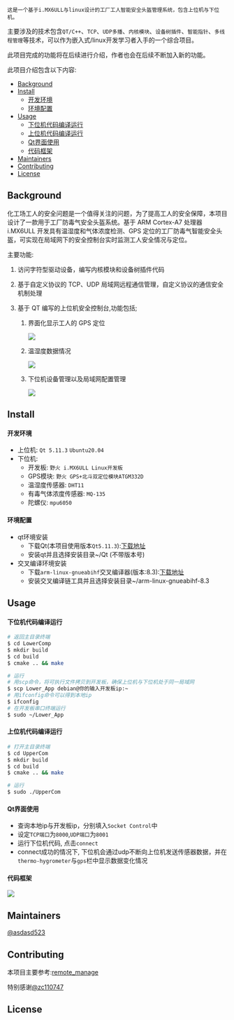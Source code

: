 
    这是一个基于i.MX6ULL与linux设计的工厂工人智能安全头盔管理系统，包含上位机与下位机。

主要涉及的技术包含`QT/C++`、`TCP`、`UDP多播`、`内核模块`、`设备树插件`、`智能指针`、`多线程管理`等技术，可以作为嵌入式/linux开发学习者入手的一个综合项目。

此项目完成的功能将在后续进行介绍，作者也会在后续不断加入新的功能。

此项目介绍包含以下内容:


- [Background](#background)
- [Install](#install)
    - [开发环境](#开发环境)
    - [环境配置](#环境配置)
- [Usage](#usage)
    - [下位机代码编译运行](#下位机代码编译运行)
    - [上位机代码编译运行](#上位机代码编译运行)
    - [Qt界面使用](#qt界面使用)
    - [代码框架](#代码框架)
- [Maintainers](#maintainers)
- [Contributing](#contributing)
- [License](#license)


## Background

化工场工人的安全问题是一个值得关注的问题，为了提高工人的安全保障，本项目设计了一款用于工厂防毒气安全头盔系统。基于 ARM Cortex-A7 处理器 i.MX6ULL 开发具有温湿度和气体浓度检测、GPS 定位的工厂防毒气智能安全头盔，可实现在局域网下的安全控制台实时监测工人安全情况与定位。

主要功能:
  1. 访问字符型驱动设备，编写内核模块和设备树插件代码
  2. 基于自定义协议的 TCP、UDP 局域网远程通信管理，自定义协议的通信安全机制处理
  3. 基于 QT 编写的上位机安全控制台,功能包括;

     1. 界面化显示工人的 GPS 定位


        ![](./img/gps.png)

     2. 温湿度数据情况


        ![](./img/temp.png)

     3. 下位机设备管理以及局域网配置管理


        ![](./img/device.png)

## Install
#### 开发环境
  * 上位机: `Qt 5.11.3` `Ubuntu20.04`
  * 下位机: 
    * 开发板: `野火 i.MX6ULL Linux开发板`
    * GPS模块: `野火 GPS+北斗双定位模块ATGM332D`
    * 温湿度传感器: `DHT11`
    * 有毒气体浓度传感器: `MQ-135`
    * 陀螺仪: `mpu6050`
#### 环境配置
* qt环境安装
  * 下载Qt(本项目使用版本`Qt5.11.3`):[下载地址](http://download.qt.io/archive/qt/)
  * 安装qt并且选择安装目录~/Qt (不带版本号)
* 交叉编译环境安装
  * 下载`arm-linux-gnueabihf`交叉编译器(版本:8.3):[下载地址](https://developer.arm.com/downloads/-/gnu-a)
  * 安装交叉编译链工具并且选择安装目录~/arm-linux-gnueabihf-8.3


## Usage

#### 下位机代码编译运行
~~~bash
# 返回主目录终端
$ cd LowerComp
$ mkdir build
$ cd build
$ cmake .. && make

# 运行
# 用scp命令，将可执行文件拷贝到开发板，确保上位机与下位机处于同一局域网
$ scp Lower_App debian@你的输入开发板ip:~
# 用ifconfig命令可以得到本地ip
$ ifconfig
# 在开发板串口终端运行
$ sudo ~/Lower_App
~~~

#### 上位机代码编译运行
~~~bash
# 打开主目录终端
$ cd UpperCom
$ mkdir build
$ cd build
$ cmake .. && make

# 运行
$ sudo ./UpperCom
~~~

#### Qt界面使用
  * 查询本地ip与开发板ip，分别填入`Socket Control`中
  * 设定`TCP端口`为`8000`,`UDP端口`为`8001`
  * 运行下位机代码, 点击`connect`
  * connect成功的情况下, 下位机会通过udp不断向上位机发送传感器数据，并在`thermo-hygrometer`与`gps`栏中显示数据变化情况

#### 代码框架


  ![](./img/liuchengtu.png)
  

## Maintainers

[@asdasd523](https://github.com/asdasd523)

## Contributing

本项目主要参考:[remote_manage](https://github.com/zc110747/remote_manage)

特别感谢[@zc110747](https://github.com/zc110747)

## License